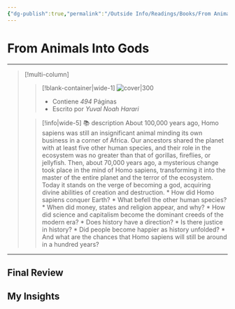 ```yaml
---
{"dg-publish":true,"permalink":"/Outside Info/Readings/Books/From Animals Into Gods/","title":"From Animals Into Gods","updated":"2023-12-30T18:05:42.646-05:00"}
---
```



# From Animals Into Gods
- - -
> [!multi-column]
> 
> > [!blank-container|wide-1]
> >  ![cover|300]()
> >- Contiene *494* Páginas
> >- Escrito por *Yuval Noah Harari*
> 
> > [!info|wide-5] 📚 description
> > About 100,000 years ago, Homo sapiens was still an insignificant animal minding its own business in a corner of Africa. Our ancestors shared the planet with at least five other human species, and their role in the ecosystem was no greater than that of gorillas, fireflies, or jellyfish. Then, about 70,000 years ago, a mysterious change took place in the mind of Homo sapiens, transforming it into the master of the entire planet and the terror of the ecosystem. Today it stands on the verge of becoming a god, acquiring divine abilities of creation and destruction. * How did Homo sapiens conquer Earth? * What befell the other human species? * When did money, states and religion appear, and why? * How did science and capitalism become the dominant creeds of the modern era? * Does history have a direction? * Is there justice in history? * Did people become happier as history unfolded? * And what are the chances that Homo sapiens will still be around in a hundred years?
> 

- - -

## Final Review

## My Insights